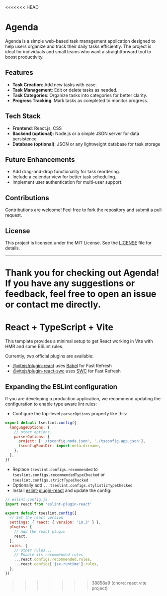 <<<<<<< HEAD
# Agenda

Agenda is a simple web-based task management application designed to help users organize and track their daily tasks efficiently. The project is ideal for individuals and small teams who want a straightforward tool to boost productivity.

## Features
- **Task Creation**: Add new tasks with ease.
- **Task Management**: Edit or delete tasks as needed.
- **Task Categories**: Organize tasks into categories for better clarity.
- **Progress Tracking**: Mark tasks as completed to monitor progress.

## Tech Stack
- **Frontend**: React.js, CSS
- **Backend (optional)**: Node.js or a simple JSON server for data persistence
- **Database (optional)**: JSON or any lightweight database for task storage

## Future Enhancements
- Add drag-and-drop functionality for task reordering.
- Include a calendar view for better task scheduling.
- Implement user authentication for multi-user support.

## Contributions
Contributions are welcome! Feel free to fork the repository and submit a pull request.

## License
This project is licensed under the MIT License. See the [LICENSE](LICENSE) file for details.

---

Thank you for checking out Agenda! If you have any suggestions or feedback, feel free to open an issue or contact me directly.
=======
# React + TypeScript + Vite

This template provides a minimal setup to get React working in Vite with HMR and some ESLint rules.

Currently, two official plugins are available:

- [@vitejs/plugin-react](https://github.com/vitejs/vite-plugin-react/blob/main/packages/plugin-react/README.md) uses [Babel](https://babeljs.io/) for Fast Refresh
- [@vitejs/plugin-react-swc](https://github.com/vitejs/vite-plugin-react-swc) uses [SWC](https://swc.rs/) for Fast Refresh

## Expanding the ESLint configuration

If you are developing a production application, we recommend updating the configuration to enable type aware lint rules:

- Configure the top-level `parserOptions` property like this:

```js
export default tseslint.config({
  languageOptions: {
    // other options...
    parserOptions: {
      project: ['./tsconfig.node.json', './tsconfig.app.json'],
      tsconfigRootDir: import.meta.dirname,
    },
  },
})
```

- Replace `tseslint.configs.recommended` to `tseslint.configs.recommendedTypeChecked` or `tseslint.configs.strictTypeChecked`
- Optionally add `...tseslint.configs.stylisticTypeChecked`
- Install [eslint-plugin-react](https://github.com/jsx-eslint/eslint-plugin-react) and update the config:

```js
// eslint.config.js
import react from 'eslint-plugin-react'

export default tseslint.config({
  // Set the react version
  settings: { react: { version: '18.3' } },
  plugins: {
    // Add the react plugin
    react,
  },
  rules: {
    // other rules...
    // Enable its recommended rules
    ...react.configs.recommended.rules,
    ...react.configs['jsx-runtime'].rules,
  },
})
```
>>>>>>> 38858a9 (chore: react vite project)
